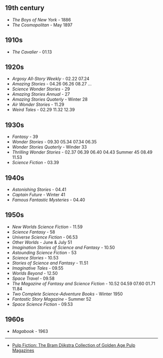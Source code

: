 ## 19th century

- _The Boys of New York_ - 1886
- _The Cosmopolitan_ - May 1897

## 1910s

- _The Cavalier_ - 01.13

## 1920s

- _Argosy All-Story Weekly_ - 02.22 07.24
- _Amazing Stories_ - 04.26 06.26 08.27 ... 
- _Science Wonder Stories_ - 29
- _Amazing Stories Annual_ - 27
- _Amazing Stories Quaterly_ - Winter 28
- _Air Wonder Stories_ - 11.29
- _Weird Tales_ - 02.29 11.32 12.39

## 1930s

- _Fantasy_ - 39
- _Wonder Stories_ - 09.30 05.34 07.34 06.35
- _Wonder Stories Quaterly_ - Winder 33
- _Thrilling Wonder Stories_ - 02.37 06.39 06.40 04.43 Summer 45 08.49 11.53
- _Science Fiction_ - 03.39

## 1940s

- _Astonishing Stories_ - 04.41
- _Captain Future_ - Winter 41
- _Famous Fantastic Mysteries_ - 04.40

## 1950s

- _New Worlds Science Fiction_ - 11.59
- _Science Fantasy_ - 58
- _Universe Science Fiction_ - 06.53
- _Other Worlds_ - June & July 51
- _Imagination Stories of Science and Fantasy_ - 10.50
- _Astounding Science Fiction_ - 53
- _Science Stories_ - 10.53
- _Stories of Science and Fantasy_ - 11.51
- _Imaginative Tales_ - 09.55
- _Worlds Beyond_ - 12.50
- _Space Travel_ - 09.58
- _The Magazine of Fantasy and Science Fiction_ - 10.52 04.59 07.60 01.71 11.84
- _Two Complete Science-Adventure Books_ - Winter 1950
- _Fantastic Story Magazine_ - Summer 52
- _Space Science Fiction_ - 09.53

## 1960s

- _Magabook_ - 1963

---

- [Pulp Fiction: The Bram Dijkstra Collection of Golden Age Pulp Magazines](https://libguides.sdsu.edu/c.php?g=1050496)
